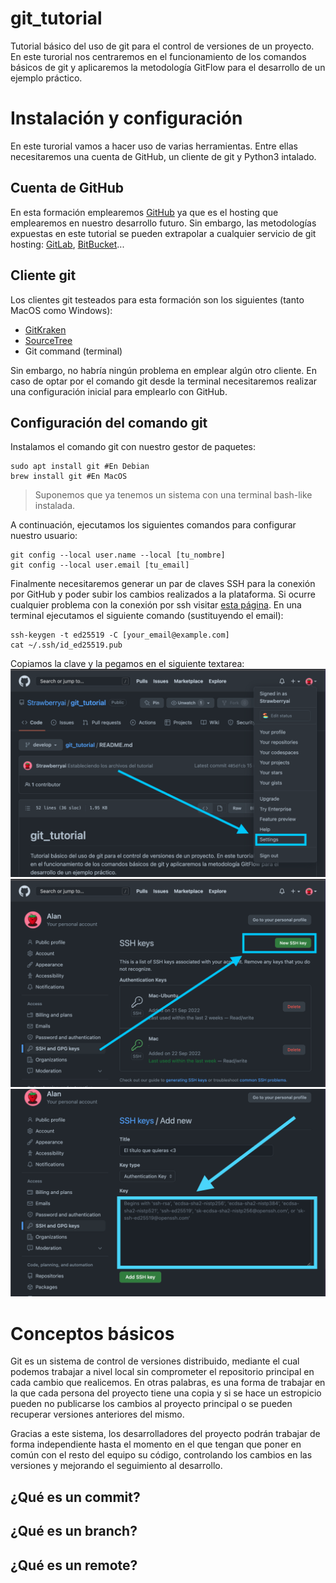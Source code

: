 # git_tutorial

Tutorial básico del uso de git para el control de versiones de un proyecto. En
este turorial nos centraremos en el funcionamiento de los comandos básicos de
git y aplicaremos la metodología GitFlow para el desarrollo de un ejemplo
práctico.

# Instalación y configuración

En este turorial vamos a hacer uso de varias herramientas. Entre ellas
necesitaremos una cuenta de GitHub, un cliente de git y Python3 intalado.

## Cuenta de GitHub

En esta formación emplearemos [GitHub](https://github.com/) ya que es el hosting que emplearemos en
nuestro desarrollo futuro. Sin embargo, las metodologías expuestas en este
tutorial se pueden extrapolar a cualquier servicio de git hosting: [GitLab](https://about.gitlab.com/),
[BitBucket](https://bitbucket.org/)...

## Cliente git

Los clientes git testeados para esta formación son los siguientes (tanto MacOS
como Windows):

- [GitKraken](https://www.gitkraken.com/)
- [SourceTree](https://www.sourcetreeapp.com/)
- Git command (terminal)

Sin embargo, no habría ningún problema en emplear algún otro cliente.
En caso de optar por el comando git desde la terminal necesitaremos realizar
una configuración inicial para emplearlo con GitHub.

## Configuración del comando git

Instalamos el comando git con nuestro gestor de paquetes:
```
sudo apt install git #En Debian
brew install git #En MacOS
```
> Suponemos que ya tenemos un sistema con una terminal bash-like instalada.

A continuación, ejecutamos los siguientes comandos para configurar nuestro
usuario: 
```
git config --local user.name --local [tu_nombre]
git config --local user.email [tu_email]
```

Finalmente necesitaremos generar un par de claves SSH para la conexión por
GitHub y poder subir los cambios realizados a la plataforma. Si ocurre
cualquier problema con la conexión por ssh visitar [esta página](https://docs.github.com/en/authentication/connecting-to-github-with-ssh). 
En una terminal ejecutamos el siguiente comando (sustituyendo el email):

```
ssh-keygen -t ed25519 -C [your_email@example.com]
cat ~/.ssh/id_ed25519.pub
```

Copiamos la clave y la pegamos en el siguiente textarea:
![Acceder a settings](./assets/documentation/tut_1.png)
![Acceder a ssh keys](./assets/documentation/tut_2.png)
![Crear la nueva key](./assets/documentation/tut_3.png)


# Conceptos básicos

Git es un sistema de control de versiones distribuido, mediante el cual podemos
trabajar a nivel local sin comprometer el repositorio principal en cada cambio
que realicemos. En otras palabras, es una forma de trabajar en la que cada
persona del proyecto tiene una copia y si se hace un estropicio pueden no
publicarse los cambios al proyecto principal o se pueden recuperar versiones
anteriores del mismo.

Gracias a este sistema, los desarrolladores del proyecto podrán trabajar de 
forma independiente hasta el momento en el que tengan que poner en común con 
el resto del equipo su código, controlando los cambios en las versiones y 
mejorando el seguimiento al desarrollo.

## ¿Qué es un commit?

## ¿Qué es un branch?

## ¿Qué es un remote?

